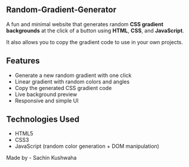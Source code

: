 ## Random-Gradient-Generator

A fun and minimal website that generates random **CSS gradient backgrounds** at the click of a button using **HTML**, **CSS**, and **JavaScript**.

It also allows you to copy the gradient code to use in your own projects.

##  Features

-  Generate a new random gradient with one click
-  Linear gradient with random colors and angles
-  Copy the generated CSS gradient code
-  Live background preview
-  Responsive and simple UI



##  Technologies Used

- HTML5
- CSS3
- JavaScript (random color generation + DOM manipulation)


Made by - Sachin Kushwaha
